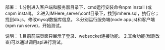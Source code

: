 部署：
1.分别进入客户端和服务器目录下，cmd运行安装命令npm install (或 cnpm install)。
2.进入IMHere_server\conf目录下，找到imhere.sql，执行它；找到db.js，修改mysql数据库信息。
3.分别运行服务端(node app.js)和客户端(npm run serve)，开始测试。

说明：
1.目前前端页面只展示了登录、websocket连接功能。
2.其余功能(增删改查)可以通过调用api进行测试。

